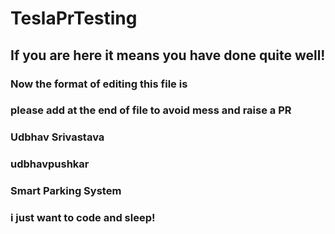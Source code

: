 # TeslaPrTesting

## If you are here it means you have done quite well!

### Now the format of editing this file is

### please add at the end of file to avoid mess and raise a PR

### Udbhav Srivastava

### udbhavpushkar
### Smart Parking System

### i just want to code and sleep!
